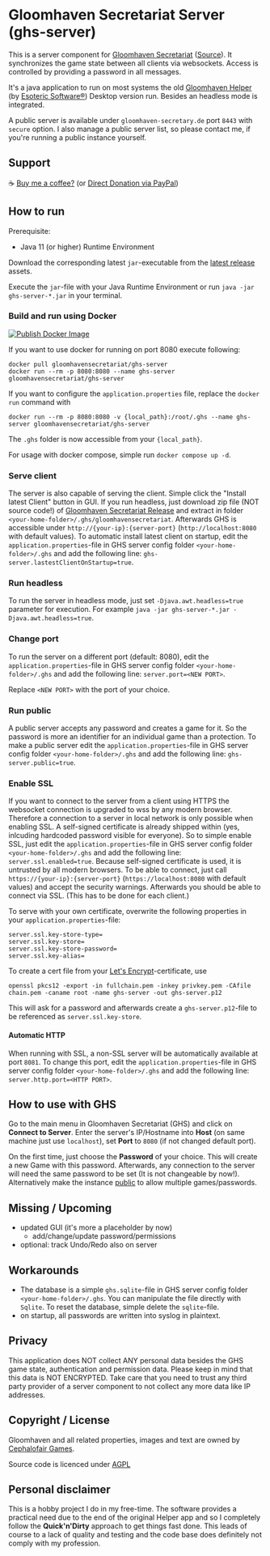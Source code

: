 # Gloomhaven Secretariat Server (ghs-server)

This is a server component for [Gloomhaven Secretariat](https://gloomhaven-secretary.de) ([Source](https://github.com/Lurkars/gloomhavensecretariat)). It synchronizes the game state between all clients via websockets. Access is controlled by providing a password in all messages.

It's a java application to run on most systems the old [Gloomhaven Helper](http://esotericsoftware.com/gloomhaven-helper) (by [Esoteric Software®](http://esotericsoftware.com)) Desktop version run. Besides an headless mode is integrated.

A public server is available under `gloomhaven-secretary.de` port `8443` with `secure` option. I also manage a public server list, so please contact me, if you're running a public instance yourself.

## Support

☕ [Buy me a coffee?](https://ko-fi.com/lurkars) (or [Direct Donation via PayPal](https://paypal.me/Lurkars))

## How to run

Prerequisite:

- Java 11 (or higher) Runtime Environment

Download the corresponding latest `jar`-executable from the [latest release](https://github.com/Lurkars/ghs-server/releases/latest) assets.

Execute the `jar`-file with your Java Runtime Environment or run `java -jar ghs-server-*.jar` in your terminal.

### Build and run using Docker

[![Publish Docker Image](https://github.com/Lurkars/ghs-server/actions/workflows/publish-docker-image.yml/badge.svg)](https://github.com/Lurkars/ghs-server/actions/workflows/publish-docker-image.yml)

If you want to use docker for running on port 8080 execute following:

```shell
docker pull gloomhavensecretariat/ghs-server
docker run --rm -p 8080:8080 --name ghs-server gloomhavensecretariat/ghs-server
```

If you want to configure the `application.properties` file, replace the `docker run` command with

```shell
docker run --rm -p 8080:8080 -v {local_path}:/root/.ghs --name ghs-server gloomhavensecretariat/ghs-server
```

The `.ghs` folder is now accessible from your `{local_path}`.

For usage with docker compose, simple run `docker compose up -d`.

### Serve client

The server is also capable of serving the client. Simple click the "Install latest Client" button in GUI. If you run headless, just download zip file (NOT source code!) of [Gloomhaven Secretariat Release](https://github.com/Lurkars/gloomhavensecretariat/releases) and extract in folder `<your-home-folder>/.ghs/gloomhavensecretariat`. Afterwards GHS is accessible under `http://{your-ip}:{server-port}` (`http://localhost:8080` with default values). To automatic install latest client on startup, edit the `application.properties`-file in GHS server config folder `<your-home-folder>/.ghs` and add the following line: `ghs-server.lastestClientOnStartup=true`.

### Run headless

To run the server in headless mode, just set `-Djava.awt.headless=true` parameter for execution. For example  `java -jar ghs-server-*.jar -Djava.awt.headless=true`.

### Change port

To run the server on a different port (default: 8080), edit the `application.properties`-file in GHS server config folder `<your-home-folder>/.ghs` and add the following line: `server.port=<NEW PORT>`.

Replace `<NEW PORT>` with the port of your choice.

### Run public

A public server accepts any password and creates a game for it. So the password is more an identifier for an individual game than a protection. To make a public server edit the `application.properties`-file in GHS server config folder `<your-home-folder>/.ghs` and add the following line: `ghs-server.public=true`.

### Enable SSL

If you want to connect to the server from a client using HTTPS the websocket connection is upgraded to wss by any modern browser. Therefore a connection to a server in local network is only possible when enabling SSL. A self-signed certificate is already shipped within (yes, inlcuding hardcoded password visible for everyone). So to simple enable SSL, just edit the `application.properties`-file in GHS server config folder `<your-home-folder>/.ghs` and add the following line: `server.ssl.enabled=true`. Because self-signed certificate is used, it is untrusted by all modern browsers. To be able to connect, just call `https://{your-ip}:{server-port}` (`https://localhost:8080` with default values) and accept the security warnings. Afterwards you should be able to connect via SSL. (This has to be done for each client.)

To serve with your own certificate, overwrite the following properties in your `application.properties`-file:

```
server.ssl.key-store-type=
server.ssl.key-store=
server.ssl.key-store-password=
server.ssl.key-alias=
```

To create a cert file from your [Let's Encrypt](https://letsencrypt.org/)-certificate, use 

```
openssl pkcs12 -export -in fullchain.pem -inkey privkey.pem -CAfile chain.pem -caname root -name ghs-server -out ghs-server.p12
```

This will ask for a password and afterwards create a `ghs-server.p12`-file to be referenced as `server.ssl.key-store`.


#### Automatic HTTP

When running with SSL, a non-SSL server will be automatically available at port `8081`. To change this port, edit the `application.properties`-file in GHS server config folder `<your-home-folder>/.ghs` and add the following line: `server.http.port=<HTTP PORT>`.

## How to use with GHS

Go to the main menu in Gloomhaven Secretariat (GHS) and click on **Connect to Server**. Enter the server's IP/Hostname into **Host** (on same machine just use `localhost`), set **Port** to `8080` (if not changed default port).

On the first time, just choose the **Password** of your choice. This will create a new Game with this password. Afterwards, any connection to the server will need the same password to be set (It is not changeable by now!). Alternatively make the instance [public](#run-public) to allow multiple games/passwords. 

## Missing / Upcoming

- updated GUI (it's more a placeholder by now)
  - add/change/update password/permissions
- optional: track Undo/Redo also on server

## Workarounds

- The database is a simple `ghs.sqlite`-file in GHS server config folder `<your-home-folder>/.ghs`. You can manipulate the file directly with `Sqlite`. To reset the database, simple delete the `sqlite`-file.
- on startup, all passwords are written into syslog in plaintext.

## Privacy

This application does NOT collect ANY personal data besides the GHS game state, authentication and permission data. Please keep in mind that this data is NOT ENCRYPTED. Take care that you need to trust any third party provider of a server component to not collect any more data like IP addresses.

## Copyright / License

Gloomhaven and all related properties, images and text are owned by [Cephalofair Games](https://cephalofair.com).

Source code is licenced under [AGPL](/LICENSE)

## Personal disclaimer

This is a hobby project I do in my free-time. The software provides a practical need due to the end of the original Helper app and so I completely follow the **Quick'n'Dirty** approach to get things fast done. This leads of course to a lack of quality and testing and the code base does definitely not comply with my profession.
	 
